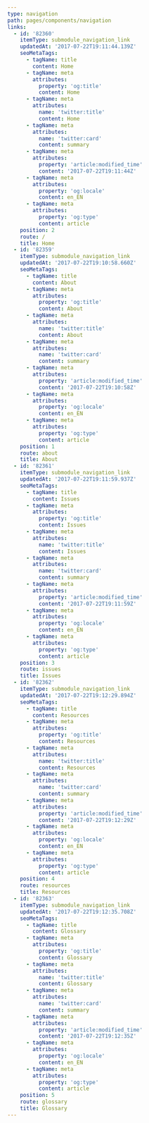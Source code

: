 ```yaml
---
type: navigation
path: pages/components/navigation
links:
  - id: '82360'
    itemType: submodule_navigation_link
    updatedAt: '2017-07-22T19:11:44.139Z'
    seoMetaTags:
      - tagName: title
        content: Home
      - tagName: meta
        attributes:
          property: 'og:title'
          content: Home
      - tagName: meta
        attributes:
          name: 'twitter:title'
          content: Home
      - tagName: meta
        attributes:
          name: 'twitter:card'
          content: summary
      - tagName: meta
        attributes:
          property: 'article:modified_time'
          content: '2017-07-22T19:11:44Z'
      - tagName: meta
        attributes:
          property: 'og:locale'
          content: en_EN
      - tagName: meta
        attributes:
          property: 'og:type'
          content: article
    position: 2
    route: /
    title: Home
  - id: '82359'
    itemType: submodule_navigation_link
    updatedAt: '2017-07-22T19:10:58.660Z'
    seoMetaTags:
      - tagName: title
        content: About
      - tagName: meta
        attributes:
          property: 'og:title'
          content: About
      - tagName: meta
        attributes:
          name: 'twitter:title'
          content: About
      - tagName: meta
        attributes:
          name: 'twitter:card'
          content: summary
      - tagName: meta
        attributes:
          property: 'article:modified_time'
          content: '2017-07-22T19:10:58Z'
      - tagName: meta
        attributes:
          property: 'og:locale'
          content: en_EN
      - tagName: meta
        attributes:
          property: 'og:type'
          content: article
    position: 1
    route: about
    title: About
  - id: '82361'
    itemType: submodule_navigation_link
    updatedAt: '2017-07-22T19:11:59.937Z'
    seoMetaTags:
      - tagName: title
        content: Issues
      - tagName: meta
        attributes:
          property: 'og:title'
          content: Issues
      - tagName: meta
        attributes:
          name: 'twitter:title'
          content: Issues
      - tagName: meta
        attributes:
          name: 'twitter:card'
          content: summary
      - tagName: meta
        attributes:
          property: 'article:modified_time'
          content: '2017-07-22T19:11:59Z'
      - tagName: meta
        attributes:
          property: 'og:locale'
          content: en_EN
      - tagName: meta
        attributes:
          property: 'og:type'
          content: article
    position: 3
    route: issues
    title: Issues
  - id: '82362'
    itemType: submodule_navigation_link
    updatedAt: '2017-07-22T19:12:29.894Z'
    seoMetaTags:
      - tagName: title
        content: Resources
      - tagName: meta
        attributes:
          property: 'og:title'
          content: Resources
      - tagName: meta
        attributes:
          name: 'twitter:title'
          content: Resources
      - tagName: meta
        attributes:
          name: 'twitter:card'
          content: summary
      - tagName: meta
        attributes:
          property: 'article:modified_time'
          content: '2017-07-22T19:12:29Z'
      - tagName: meta
        attributes:
          property: 'og:locale'
          content: en_EN
      - tagName: meta
        attributes:
          property: 'og:type'
          content: article
    position: 4
    route: resources
    title: Resources
  - id: '82363'
    itemType: submodule_navigation_link
    updatedAt: '2017-07-22T19:12:35.708Z'
    seoMetaTags:
      - tagName: title
        content: Glossary
      - tagName: meta
        attributes:
          property: 'og:title'
          content: Glossary
      - tagName: meta
        attributes:
          name: 'twitter:title'
          content: Glossary
      - tagName: meta
        attributes:
          name: 'twitter:card'
          content: summary
      - tagName: meta
        attributes:
          property: 'article:modified_time'
          content: '2017-07-22T19:12:35Z'
      - tagName: meta
        attributes:
          property: 'og:locale'
          content: en_EN
      - tagName: meta
        attributes:
          property: 'og:type'
          content: article
    position: 5
    route: glossary
    title: Glossary
---
```


